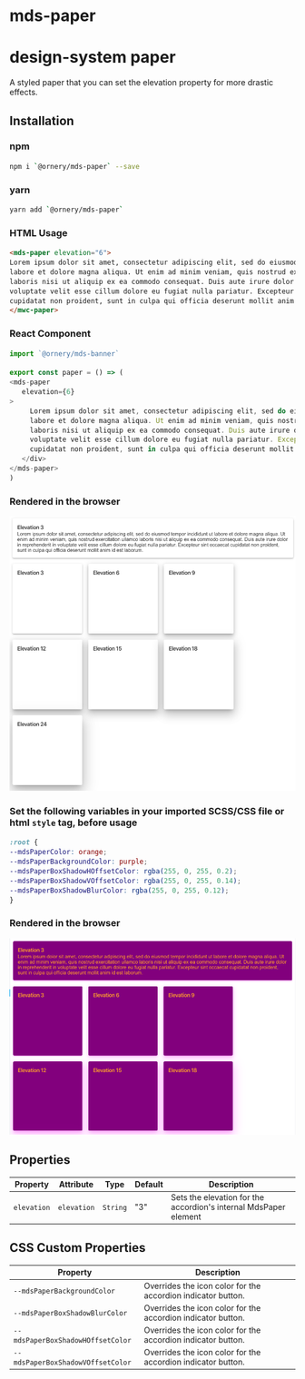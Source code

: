# mds-paper

# design-system paper
A styled paper that you can set the elevation property for more drastic effects.

## Installation

### npm
```bash
npm i `@ornery/mds-paper` --save
```

### yarn
```bash
yarn add `@ornery/mds-paper`
```

### HTML Usage
```html
<mds-paper elevation="6">
Lorem ipsum dolor sit amet, consectetur adipiscing elit, sed do eiusmod tempor incididunt ut
labore et dolore magna aliqua. Ut enim ad minim veniam, quis nostrud exercitation ullamco
laboris nisi ut aliquip ex ea commodo consequat. Duis aute irure dolor in reprehenderit in
voluptate velit esse cillum dolore eu fugiat nulla pariatur. Excepteur sint occaecat
cupidatat non proident, sunt in culpa qui officia deserunt mollit anim id est laborum.
</mwc-paper>
```

### React Component

```js
import `@ornery/mds-banner`

export const paper = () => (
<mds-paper
   elevation={6}
>
     Lorem ipsum dolor sit amet, consectetur adipiscing elit, sed do eiusmod tempor incididunt ut
     labore et dolore magna aliqua. Ut enim ad minim veniam, quis nostrud exercitation ullamco
     laboris nisi ut aliquip ex ea commodo consequat. Duis aute irure dolor in reprehenderit in
     voluptate velit esse cillum dolore eu fugiat nulla pariatur. Excepteur sint occaecat
     cupidatat non proident, sunt in culpa qui officia deserunt mollit anim id est laborum.
   </div>
</mds-paper>
)
```

### Rendered in the browser

![](samples/paper.png)
<br/>

### Set the following variables in your imported SCSS/CSS file or html `style` tag, before usage

```css
:root {
--mdsPaperColor: orange;
--mdsPaperBackgroundColor: purple;
--mdsPaperBoxShadowHOffsetColor: rgba(255, 0, 255, 0.2);
--mdsPaperBoxShadowVOffsetColor: rgba(255, 0, 255, 0.14);
--mdsPaperBoxShadowBlurColor: rgba(255, 0, 255, 0.12);
}
```

### Rendered in the browser

![](samples/paper-custom.png)
<br/>

## Properties

| Property    | Attribute   | Type     | Default | Description                                      |
|-------------|-------------|----------|---------|--------------------------------------------------|
| `elevation` | `elevation` | `String` | "3"     | Sets the elevation for the accordion's internal MdsPaper element |

## CSS Custom Properties

| Property                          | Description                                      |
|-----------------------------------|--------------------------------------------------|
| `--mdsPaperBackgroundColor`       | Overrides the icon color for the accordion indicator button. |
| `--mdsPaperBoxShadowBlurColor`    | Overrides the icon color for the accordion indicator button. |
| `--mdsPaperBoxShadowHOffsetColor` | Overrides the icon color for the accordion indicator button. |
| `--mdsPaperBoxShadowVOffsetColor` | Overrides the icon color for the accordion indicator button. |
